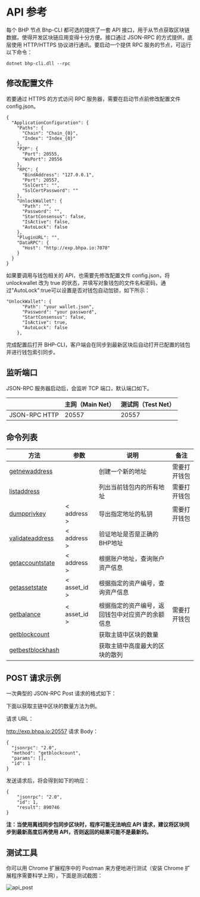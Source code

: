 # API 参考

每个 BHP 节点 Bhp-CLI 都可选的提供了一套 API 接口，用于从节点获取区块链数据，使得开发区块链应用变得十分方便。接口通过 JSON-RPC 的方式提供，底层使用 HTTP/HTTPS 协议进行通讯。要启动一个提供 RPC 服务的节点，可运行以下命令：

```
dotnet bhp-cli.dll --rpc
```

## 修改配置文件

若要通过 HTTPS 的方式访问 RPC 服务器，需要在启动节点前修改配置文件 config.json。

```
{
  "ApplicationConfiguration": {
    "Paths": {
      "Chain": "Chain_{0}",
      "Index": "Index_{0}"
    },
    "P2P": {
      "Port": 20555,
      "WsPort": 20556
    },
    "RPC": {
      "BindAddress": "127.0.0.1",
      "Port": 20557,
      "SslCert": "",
      "SslCertPassword": ""
    },
    "UnlockWallet": {
      "Path": "",
      "Password": "",
      "StartConsensus": false,
      "IsActive": false,
      "AutoLock": false
    },
    "PluginURL": "",
    "DataRPC": {
      "Host": "http://exp.bhpa.io:7070"
    }
  }
}
```

如果要调用与钱包相关的 API，也需要先修改配置文件 config.json，将 unlockwallet 改为 true 的状态，并填写对象钱包的文件名和密码，通过"AutoLock":true可以设置是否对钱包自动加锁，如下所示：

```
"UnlockWallet": {
      "Path": "your wallet.json",
      "Password": "your password",
      "StartConsensus": false,
      "IsActive": true,
      "AutoLock": false
    },
```

完成配置后打开 BHP-CLI，客户端会在同步到最新区块后自动打开已配置的钱包并进行钱包索引同步。

## 监听端口

JSON-RPC 服务器启动后，会监听 TCP 端口，默认端口如下。

|               | 主网（Main Net） | 测试网（Test Net） |
| ------------- | ---------------- | ------------------ |
| JSON-RPC HTTP | 20557            | 20557              |

## 命令列表

| 方法                                                         | 参数         | 说明                                             | 备注         |
| ------------------------------------------------------------ | ------------ | ------------------------------------------------ | ------------ |
| [getnewaddress](https://github.com/BhpAlpha/docs/blob/master/cli/1.2.0.7/api/getnewaddress.md) |              | 创建一个新的地址                                 | 需要打开钱包 |
| [listaddress](https://github.com/BhpAlpha/docs/blob/master/cli/1.2.0.7/api/listaddress.md) |              | 列出当前钱包内的所有地址                         | 需要打开钱包 |
| [dumpprivkey](https://github.com/BhpAlpha/docs/blob/master/cli/1.2.0.7/api/dumpprivkey.md) | < address >  | 导出指定地址的私钥                               | 需要打开钱包 |
| [validateaddress](https://github.com/BhpAlpha/docs/blob/master/cli/1.2.0.7/api/validateaddress.md) | < address >  | 验证地址是否是正确的BHP地址                      |              |
| [getaccountstate](https://github.com/BhpAlpha/docs/blob/master/cli/1.2.0.7/api/getaccountstate.md) | < address >  | 根据账户地址，查询账户资产信息                   |              |
| [getassetstate](https://github.com/BhpAlpha/docs/blob/master/cli/1.2.0.7/api/getassetstate.md) | < asset_id > | 根据指定的资产编号，查询资产信息                 |              |
| [getbalance](https://github.com/BhpAlpha/docs/blob/master/cli/1.2.0.7/api/getbalance.md) | < asset_id > | 根据指定的资产编号，返回钱包中对应资产的余额信息 | 需要打开钱包 |
| [getblockcount](https://github.com/BhpAlpha/docs/blob/master/cli/1.2.0.7/api/getblockcount.md) |              | 获取主链中区块的数量                             |              |
| [getbestblockhash](https://github.com/BhpAlpha/docs/blob/master/cli/1.2.0.7/api/getbestblockhash.md) |              | 获取主链中高度最大的区块的散列                   |              |

## POST 请求示例

一次典型的 JSON-RPC Post 请求的格式如下：

下面以获取主链中区块的数量方法为例。

请求 URL：

http://exp.bhpa.io:20557
请求 Body：

```
{
  "jsonrpc": "2.0",
  "method": "getblockcount",
  "params": [],
  "id": 1
}
```


发送请求后，将会得到如下的响应：

```
{
    "jsonrpc": "2.0",
    "id": 1,
    "result": 890746
}
```

**注：当使用离线同步包同步区块时，程序可能无法响应 API 请求，建议将区块同步到最新高度后再使用 API，否则返回的结果可能不是最新的。**

## 测试工具

你可以用 Chrome 扩展程序中的 Postman 来方便地进行测试（安装 Chrome 扩展程序需要科学上网），下面是测试截图：

![api_post](https://github.com/BhpAlpha/docs/raw/master/asset/api_post.png)